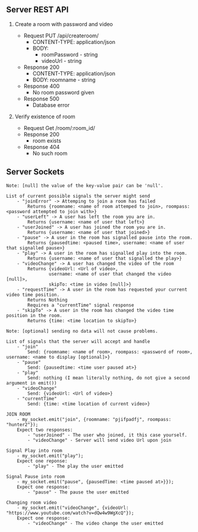 ## Server REST API

1. Create a room with password and video

    - Request PUT /api/createroom/
        - CONTENT-TYPE: application/json
        - BODY:
            - roomPassword - string
            - videoUrl - string
    - Response 200
        - CONTENT-TYPE: application/json
        - BODY: roomname - string
    - Response 400
        - No room password given
    - Response 500
        - Database error

2. Verify existence of room

    - Request Get /room/:room_id/
    - Response 200 
        - room exists
    - Response 404
        - No such room

## Server Sockets

    Note: [null] the value of the key-value pair can be 'null'.

    List of current possible signals the server might send
        - "joinError" -> Attemping to join a room has failed
            Returns {roomname: <name of room attemped to join>, roompass: <password attempted to join with>}
        - "userLeft" -> A user has left the room you are in.
            Returns {username: <name of user that left>}
        - "userJoined" -> A user has joined the room you are in.
            Returns {username: <name of user that joined>}
        - "pause" -> A user in the room has signalled pause into the room.
            Returns {pausedtime: <paused time>, username: <name of user that signalled pause>}
        - "play" -> A user in the room has signalled play into the room.
            Returns {username: <name of user that signalled the play>}
        - "videoChange" -> A user has changed the video of the room
            Returns {videoUrl: <Url of video>,
                    username: <name of user that changed the video [null]>,
                    skipTo: <time in video [null]>}
        - "requestTime" -> A user in the room has requested your current video time position.
            Returns Nothing
            Requires a "currentTime" signal response
        - "skipTo" -> A user in the room has changed the video time position in the room.
            Returns {time: <time location to skipTo>} 

    Note: [optional] sending no data will not cause problems.

    List of signals that the server will accept and handle
        - "join"
            Send: {roomname: <name of room>, roompass: <password of room>, username: <name to display [optional]>}
        - "pause"
            Send: {pausedtime: <time user paused at>}
        - "play"
            Send: nothing (I mean literally nothing, do not give a second argument in emit())
        - "videoChange"
            Send: {videoUrl: <Url of video>}
        - "currentTime"
            Send: {time: <time location of current video>}

    JOIN ROOM
        - my_socket.emit("join", {roomname: "pjifpadfj", roompass: "hunter2"});
        Expect two responses:
            - "userJoined" - The user who joined, it this case yourself.
            - "videoChange" - Server will send video Url upon join

    Signal Play into room
        - my_socket.emit("play");
        Expect one reponse:
            - "play" - The play the user emitted

    Signal Pause into room
        - my_socket.emit("pause", {pausedTime: <time paused at>}});
        Expect one response:
            - "pause" - The pause the user emitted

    Changing room video
        - my_socket.emit("videoChange", {videoUrl: "https://www.youtube.com/watch?v=dQw4w9WgXcQ"});
        Expect one response:
            - "videoChange" - The video change the user emitted
